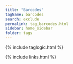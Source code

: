 ```yaml
---
title: "Barcodes"
tagName: barcodes
search: exclude
permalink: tag_barcodes.html
sidebar: home_sidebar
folder: tags
---
```

{% include taglogic.html %}

{% include links.html %}
